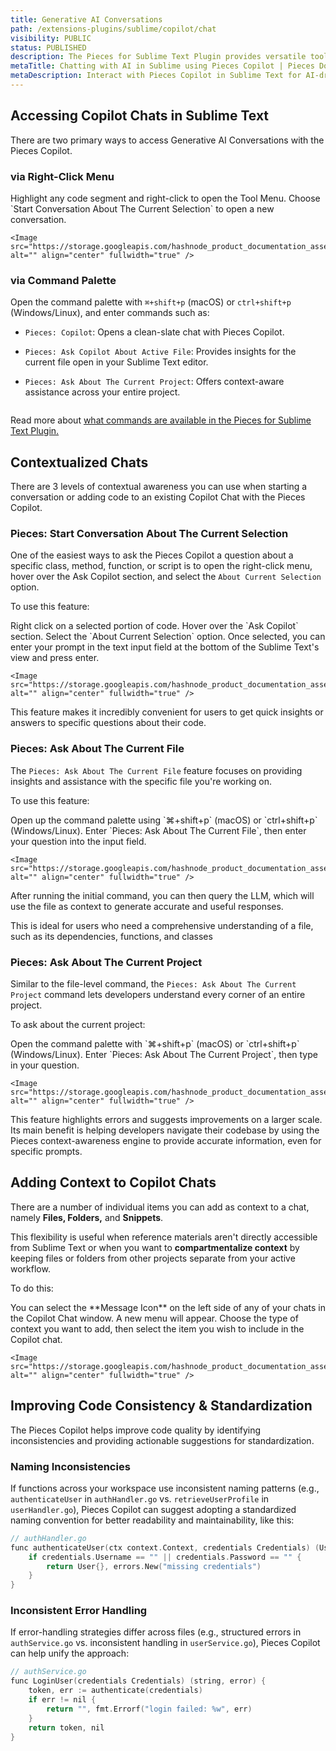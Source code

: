 ```yaml
---
title: Generative AI Conversations
path: /extensions-plugins/sublime/copilot/chat
visibility: PUBLIC
status: PUBLISHED
description: The Pieces for Sublime Text Plugin provides versatile tools for leveraging generative AI to gain insights, debug, and optimize code seamlessly within your editor.
metaTitle: Chatting with AI in Sublime using Pieces Copilot | Pieces Docs
metaDescription: Interact with Pieces Copilot in Sublime Text for AI-driven coding insights and automated development assistance.
---
```


## Accessing Copilot Chats in Sublime Text

There are two primary ways to access Generative AI Conversations with the Pieces Copilot.

### via Right-Click Menu

<Steps>
  <Step title="Select Code and Right-Click in the Editor">
    Highlight any code segment and right-click to open the Tool Menu.
  </Step>

  <Step title="Select a Relevant Action">
    Choose `Start Conversation About The Current Selection` to open a new conversation.

    <Image src="https://storage.googleapis.com/hashnode_product_documentation_assets/sublime_text_plugin_assets/pieces_ai_copilot/chat/about_current_selection.png" alt="" align="center" fullwidth="true" />
  </Step>
</Steps>

### via Command Palette

Open the command palette with `⌘+shift+p` (macOS) or `ctrl+shift+p` (Windows/Linux), and enter commands such as:

* `Pieces: Copilot`: Opens a clean-slate chat with Pieces Copilot.

* `Pieces: Ask Copilot About Active File`: Provides insights for the current file open in your Sublime Text editor.

- `Pieces: Ask About The Current Project`: Offers context-aware assistance across your entire project.

<Image src="https://storage.googleapis.com/hashnode_product_documentation_assets/cdn_migrate_repair_2/sublime/via_command_pallete.png" alt="" align="center" fullwidth="true" />

Read more about [what commands are available in the Pieces for Sublime Text Plugin.](/products/extensions-plugins/sublime/commands)

## Contextualized Chats

There are 3 levels of contextual awareness you can use when starting a conversation or adding code to an existing Copilot Chat with the Pieces Copilot.

### Pieces: Start Conversation About The Current Selection

One of the easiest ways to ask the Pieces Copilot a question about a specific class, method, function, or script is to open the right-click menu, hover over the Ask Copilot section, and select the `About Current Selection` option.

To use this feature:

<Steps>
  <Step title="Open the Right Click Menu">
    Right click on a selected portion of code.
  </Step>

  <Step title="Locate Ask Copilot">
    Hover over the `Ask Copilot` section.
  </Step>

  <Step title="About the Current Selection">
    Select the `About Current Selection` option.
  </Step>

  <Step title="Enter Query">
    Once selected, you can enter your prompt in the text input field at the bottom of the Sublime Text's view and press enter.

    <Image src="https://storage.googleapis.com/hashnode_product_documentation_assets/sublime_text_plugin_assets/pieces_ai_copilot/chat/chatting_with_selection.gif" alt="" align="center" fullwidth="true" />
  </Step>
</Steps>

This feature makes it incredibly convenient for users to get quick insights or answers to specific questions about their code.

### Pieces: Ask About The Current File

The `Pieces: Ask About The Current File` feature focuses on providing insights and assistance with the specific file you're working on.

To use this feature:

<Steps>
  <Step title="Open the Command Palette">
    Open up the command palette using `⌘+shift+p` (macOS) or `ctrl+shift+p` (Windows/Linux).
  </Step>

  <Step title="Execute Command and Enter Query">
    Enter `Pieces: Ask About The Current File`, then enter your question into the input field.

    <Image src="https://storage.googleapis.com/hashnode_product_documentation_assets/cdn_migrate_repair_2/sublime/ask_about_current_file.png" alt="" align="center" fullwidth="true" />
  </Step>
</Steps>

After running the initial command, you can then query the LLM, which will use the file as context to generate accurate and useful responses.

<Callout type="tip">
  This is ideal for users who need a comprehensive understanding of a file, such as its dependencies, functions, and classes
</Callout>

### Pieces: Ask About The Current Project

Similar to the file-level command, the `Pieces: Ask About The Current Project` command lets developers understand every corner of an entire project.

To ask about the current project:

<Steps>
  <Step title="Open the Command Palette">
    Open the command palette with `⌘+shift+p` (macOS) or `ctrl+shift+p` (Windows/Linux).
  </Step>

  <Step title="Execute Command and Enter Query">
    Enter `Pieces: Ask About The Current Project`, then type in your question.

    <Image src="https://storage.googleapis.com/hashnode_product_documentation_assets/cdn_migrate_repair_2/sublime/ask_about_current_project.png" alt="" align="center" fullwidth="true" />
  </Step>
</Steps>

This feature highlights errors and suggests improvements on a larger scale. Its main benefit is helping developers navigate their codebase by using the Pieces context-awareness engine to provide accurate information, even for specific prompts.

## Adding Context to Copilot Chats

There are a number of individual items you can add as context to a chat, namely **Files, Folders,** and **Snippets**.

This flexibility is useful when reference materials aren't directly accessible from Sublime Text or when you want to **compartmentalize context** by keeping files or folders from other projects separate from your active workflow.

To do this:

<Steps>
  <Step title="Select the Message Icon">
    You can select the **Message Icon** on the left side of any of your chats in the Copilot Chat window.
  </Step>

  <Step title="Select your Context Type">
    A new menu will appear. Choose the type of context you want to add, then select the item you wish to include in the Copilot chat.

    <Image src="https://storage.googleapis.com/hashnode_product_documentation_assets/sublime_text_plugin_assets/pieces_ai_copilot/chat/adding_context_to_copilot_chats.gif" alt="" align="center" fullwidth="true" />
  </Step>
</Steps>

## Improving Code Consistency & Standardization

The Pieces Copilot helps improve code quality by identifying inconsistencies and providing actionable suggestions for standardization.

### Naming Inconsistencies

If functions across your workspace use inconsistent naming patterns (e.g., `authenticateUser` in `authHandler.go` vs. `retrieveUserProfile` in `userHandler.go`), Pieces Copilot can suggest adopting a standardized naming convention for better readability and maintainability, like this:

```c
// authHandler.go
func authenticateUser(ctx context.Context, credentials Credentials) (User, error) {
    if credentials.Username == "" || credentials.Password == "" {
        return User{}, errors.New("missing credentials")
    }
}
```

### Inconsistent Error Handling

If error-handling strategies differ across files (e.g., structured errors in `authService.go` vs. inconsistent handling in `userService.go`), Pieces Copilot can help unify the approach:

```c
// authService.go
func LoginUser(credentials Credentials) (string, error) {
    token, err := authenticate(credentials)
    if err != nil {
        return "", fmt.Errorf("login failed: %w", err)
    }
    return token, nil
}
```